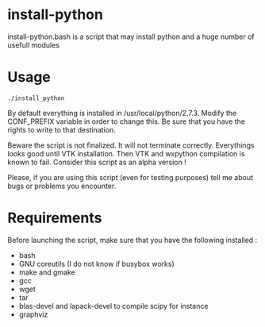 install-python
==============

install-python.bash is a script that may install python and a huge number
of usefull modules


Usage
=====

```
./install_python
```

By default everything is installed in /usr/local/python/2.7.3. Modify the
CONF_PREFIX variable in order to change this. Be sure that you have the rights
to write to that destination.

Beware the script is not finalized. It will not terminate correctly. Everythings
looks good until VTK installation. Then VTK and wxpython compilation is known to
fail. Consider this script as an alpha version !

Please, if you are using this script (even for testing purposes) tell me about
bugs or problems you encounter.


Requirements
============

Before launching the script, make sure that you have the following installed :

* bash
* GNU coreutils (I do not know if busybox works)
* make and gmake
* gcc
* wget
* tar
* blas-devel and lapack-devel to compile scipy for instance
* graphviz
